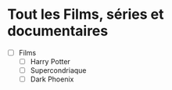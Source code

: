 # Tout les Films, séries et documentaires

- [ ] Films
  - [ ] Harry Potter
  - [ ] Supercondriaque
  - [ ] Dark Phoenix
